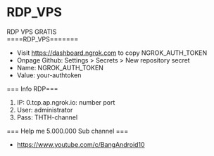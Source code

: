 # RDP_VPS
RDP VPS GRATIS  
====RDP_VPS=======   
- Visit  https://dashboard.ngrok.com to copy NGROK_AUTH_TOKEN 
- Onpage Github: Settings > Secrets > New repository secret  
- Name: NGROK_AUTH_TOKEN 
- Value: your-authtoken  

=== Info RDP=== 
1. IP: 0.tcp.ap.ngrok.io: number port 
2. User: administrator 
3. Pass: THTH-channel
 
=== Help me 5.000.000 Sub channel === 
-  https://www.youtube.com/c/BangAndroid10
